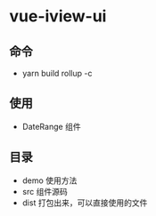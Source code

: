 # vue-iview-ui

## 命令

- yarn build
  rollup -c

## 使用

- DateRange 组件

## 目录

- demo
  使用方法
- src
  组件源码
- dist
  打包出来，可以直接使用的文件
